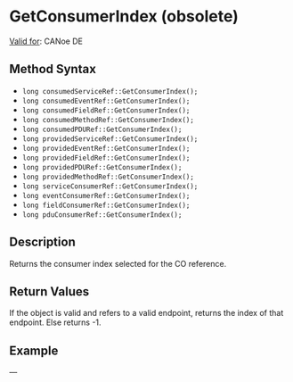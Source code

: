 # GetConsumerIndex (obsolete)

[Valid for](../../../Shared/FeatureAvailability.md):  CANoe DE

## Method Syntax

- `long consumedServiceRef::GetConsumerIndex();`
- `long consumedEventRef::GetConsumerIndex();`
- `long consumedFieldRef::GetConsumerIndex();`
- `long consumedMethodRef::GetConsumerIndex();`
- `long consumedPDURef::GetConsumerIndex();`
- `long providedServiceRef::GetConsumerIndex();`
- `long providedEventRef::GetConsumerIndex();`
- `long providedFieldRef::GetConsumerIndex();`
- `long providedPDURef::GetConsumerIndex();`
- `long providedMethodRef::GetConsumerIndex();`
- `long serviceConsumerRef::GetConsumerIndex();`
- `long eventConsumerRef::GetConsumerIndex();`
- `long fieldConsumerRef::GetConsumerIndex();`
- `long pduConsumerRef::GetConsumerIndex();`

## Description

Returns the consumer index selected for the CO reference.

## Return Values

If the object is valid and refers to a valid endpoint, returns the index of that endpoint. Else returns -1.

## Example

—
